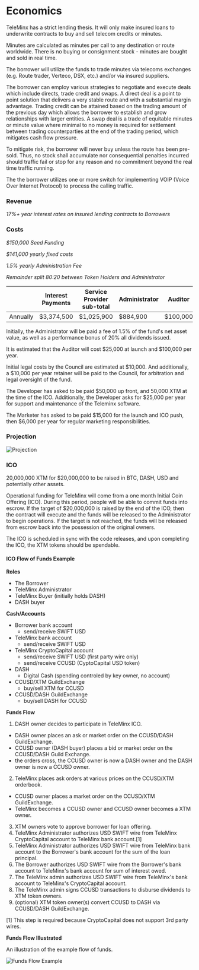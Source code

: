 # Economics

TeleMinx has a strict lending thesis. It will only make insured loans to underwrite contracts to buy and sell telecom credits or minutes.

Minutes are calculated as minutes per call to any destination or route worldwide. There is no buying or consignment stock - minutes are bought and sold in real time.

The borrower will utilize the funds to trade minutes via telecoms exchanges (e.g. Route trader, Verteco, DSX, etc.) and/or via insured suppliers.

The borrower can employ various strategies to negotiate and execute deals which include directs, trade credit and swaps. A direct deal is a point to point solution that delivers a very stable route and with a substantial margin advantage. Trading credit can be attained based on the trading amount of the previous day which allows the borrower to establish and grow relationships with larger entities. A swap deal is a trade of equitable minutes or minute value where minimal to no money is required for settlement between trading counterparties at the end of the trading period, which mitigates cash flow pressure.

To mitigate risk, the borrower will never buy unless the route has been pre-sold.  Thus, no stock shall accumulate nor consequential penalties incurred should traffic fail or stop for any reason and no commitment beyond the real time traffic running.

The the borrower utilizes one or more switch for implementing VOIP (Voice Over Internet Protocol) to process the calling traffic.

### Revenue

*17%+ year interest rates on insured lending contracts to Borrowers*

### Costs

*$150,000 Seed Funding*

*$141,000 yearly fixed costs*

*1.5% yearly Administration Fee*

*Remainder split 80:20 between Token Holders and Administrator*

|          | Interest Payments | Service Provider sub-total | Administrator | Auditor  | Council | Developer | Marketer | Token Holder |
|----------|-------------------|------------------------|---------------|----------|---------|-----------|----------|--------------|
| Annually | $3,374,500        | $1,025,900             | $884,900      | $100,000 | $10,000 | $25,000   | $6,000   | $2,348,600   |

Initially, the Administrator will be paid a fee of 1.5% of the fund's net asset value, as well as a performance bonus of 20% all dividends issued.

It is estimated that the Auditor will cost $25,000 at launch and $100,000 per year.

Initial legal costs by the Council are estimated at $10,000. And additionally, a $10,000 per year retainer will be paid to the Council, for arbitration and legal oversight of the fund.

The Developer has asked to be paid $50,000 up front, and 50,000 XTM at the time of the ICO. Additionally, the Developer asks for $25,000 per year for support and maintenance of the Teleminx software.

The Marketer has asked to be paid $15,000 for the launch and ICO push, then $6,000 per year for regular marketing responsibilities.

### Projection

![Projection](http://i.imgur.com/yICUqQ8.jpg)

### ICO

20,000,000 XTM for $20,000,000 to be raised in BTC, DASH, USD and potentially other assets.

Operational funding for TeleMinx will come from a one month Initial Coin Offering (ICO). During this period, people will be able to commit funds into escrow. If the target of $20,000,000 is raised by the end of the ICO, then the contract will execute and the funds will be released to the Administrator to begin operations. If the target is not reached, the funds will be released from escrow back into the possession of the original owners.

The ICO is scheduled in sync with the code releases, and upon completing the ICO, the XTM tokens should be spendable.

#### ICO Flow of Funds Example

**Roles**
+ The Borrower
+ TeleMinx Administrator
+ TeleMinx Buyer (initially holds DASH)
+ DASH buyer

**Cash/Accounts**
+ Borrower bank account
  * send/receive SWIFT USD
+ TeleMinx bank account
  * send/receive SWIFT USD
+ TeleMinx CryptoCapital account
  * send/receive SWIFT USD (first party wire only)
  * send/receive CCUSD (CyptoCapital USD token)
+ DASH
  * Digital Cash (spending controled by key owner, no account)
+ CCUSD/XTM GuildExchange
  * buy/sell XTM for CCUSD
+ CCUSD/DASH GuildExchange
  * buy/sell DASH for CCUSD

**Funds Flow**

1. DASH owner decides to participate in TeleMinx ICO.
  * DASH owner places an ask or market order on the CCUSD/DASH GuildExchange.
  * CCUSD owner (DASH buyer) places a bid or market order on the CCUSD/DASH Guild Exchange.
  * the orders cross, the CCUSD owner is now a DASH owner and the DASH owner is now a CCUSD owner.
2. TeleMinx places ask orders at various prices on the CCUSD/XTM orderbook.
  * CCUSD owner places a market order on the CCUSD/XTM GuildExchange.
  * TeleMinx becomes a CCUSD owner and CCUSD owner becomes a XTM owner.
3. XTM owners vote to approve borrower for loan offering.
4. TeleMinx Administrator authorizes USD SWIFT wire from TeleMinx CryptoCapital account to TeleMinx bank account.[1]
5. TeleMinx Administrator authorizes USD SWIFT wire from TeleMinx bank account to the Borrower's bank account for the sum of the loan principal.
6. The Borrower authorizes USD SWIFT wire from the Borrower's bank account to TeleMinx's bank account for sum of interest owed.
7. The TeleMinx admin authorizes USD SWIFT wire from TeleMinx's bank account to TeleMinx's CryptoCapital account.
8. The TeleMinx admin signs CCUSD transactions to disburse dividends to XTM token owners.
9. (optional) XTM token owner(s) convert CCUSD to DASH via CCUSD/DASH GuildExchange.

[1] This step is required because CryptoCapital does not support 3rd party wires.

**Funds Flow Illustrated**

An illustration of the example flow of funds.

![Funds Flow Example](http://i.imgur.com/bozBz6b.png)

